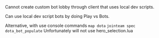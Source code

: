Cannot create custom bot lobby through client that uses local dev scripts.

Can use local dev script bots by doing Play vs Bots.

Alternative, with use console commands
`map dota`
`jointeam spec`
`dota_bot_populate`
Unfortunately will not use hero_selection.lua 